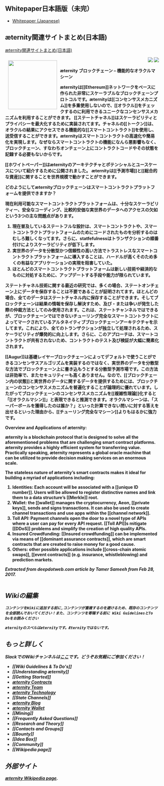 ## Whitepaper日本語版（未完）
- [Whitepaper (Japanese)](Whitepaper_Japanese)

## æternity関連サイトまとめ(日本語)

[æternity関連サイトまとめ(日本語)](https://github.com/aeternity/wiki/wiki/%C3%86ternity%E9%96%A2%E9%80%A3%E3%82%B5%E3%82%A4%E3%83%88%E3%81%BE%E3%81%A8%E3%82%81(%E6%97%A5%E6%9C%AC%E8%AA%9E))

<a href="http://www.aeternity.com/"><img width="160px" src="http://www.aeternity.com/user/themes/aeon/img/aeternity_logo.png" align="left" hspace="10" vspace="10"></a>

<p align = right><a target="_blank" href="https://twitter.com/intent/tweet?original_referer=https%3A%2F%2Fabout.twitter.com%2Fresources%2Fbuttons&text=Aeternity:%20scalable%20smart%20contracts%20interfacing%20with%20real%20world%20data&tw_p=tweetbutton&url=http%3A%2F%2Fwww.aeternity.com%2F&via=aetrnty"><img src="http://s30.postimg.org/j2q6ql27h/Tweet.png"></a>
<a target="_blank" href="https://twitter.com/aetrnty"> <img src="https://s24.postimg.org/4xcf9j8xh/Follow-_Twitter.jpg?2"></a>
</p>
<b>æternity ブロックチェーン – 機能的なオラクルマシーン<p>

æternityは[[Ethereum]]ネットワークをベースに作られた非常にスケーラブルなブロックチェーンプロトコルです。æternityは[[コンセンサスメカニズム]]を多重使用しないので、[[オラクル]]をチェックするのに利用できるユニークなコンセンサスメカニズムを利用することができます。 [[ステートチャネル]]はスケーラビリティとプライバシーを最大化するために実装されてます。チャネルの[[トークン]]は、オラクルの結果にアクセスできる機能的な[[スマートコントラクト]]を使用し、送受信することができます。æternityはスマートコントラクトの高速化や簡易化を実現します。なぜならスマートコントラクトの機能になんら悪影響もなく、ブロックチェーン、すなわちオンチェーン上にコントラクトコードやその状態を記録する必要もないからです。 <p>

[[ホワイトペーパー]]はæternityのアーキテクチャとポテンシャルとユースケースについて紹介するために公開されました。 æternityは[[予測市場]]と[[総合的な資産]]に関することを世界規模で動かすことができます。 <p>

<b>どのようにしてæternityブロックチェーンはスマートコントラクトプラットフォームを提供できますか？<p>

現在利用可能なスマートコントラクトプラットフォームは、十分なスケーラビリティー、安全なコーディング、比較的安価な実世界のデータへのアクセスの欠如という3つの主な問題点があります。<p>

<ol>
<li>現在普及しているステートフルな設計は、スマートコントラクトや、スマートコントラクトプラットフォームのためにコードされたものを分析するのはむしろ難しくなってます。さらに、statfefulnessはトランザクションの順番付けによりスケーラビリティが低下します。
<li>実世界のデータを分散型かつ信頼性の高い方法でトラストレスなスマートコントラクトプラットフォームに導入することは、ハードルが高くそのため多くの有益なアプリケーションの実現を阻害していた。
<li>ほとんどのスマートコントラクトプラットフォームは新しい技術や経済的なものに対処するために、アップデートする手段や能力が限られています。</ol><p>

ステートチャネル技術に関する最近の研究では、多くの場合、ステートオンチェーン上にデータを保存することは不要であることが証明されてます。ほとんどの場合、全てのデータはステートチャネル内に保存することができます。そしてブロックチェーンは結果の情報を保存し解決すため、及び・または争いが発生した際の仲裁方法としてのみ使用されます。これは、ステートチャンネルではできるが、ブロックチェーンではできないチューリング完全なスマートコントラクトによってマークされているアルタネイティブブロックチェーンアーキテクチャを示してます。これにより、全てのトランザクションが独立して処理されるため、スケーラビリティが爆発的に向上します。さらに、このアプローチは、スマートコントラクトが共有されないため、コントラクトのテスト及び検証が大幅に簡素化されます。<p>

[[Augur]]は基礎レイヤーブロックチェーンによってデフォルトで使うことができるコンセンサスアルゴリズムを実装するのではなく、実世界のデータを分散型な方法でブロックチェーン上に書き込もうとする分散型予測市場です。この方法は非効率で、またセキュリティーも高くありません。なので、[[ブロックチェーン内の状態]]と実世界のデータに関するデータを提供するためには、ブロックチェーンのコンセンサスメカニズムを普遍化することが論理的に優れています。したがってブロックチェーンのコンセンサスメカニズムを[[複雑性理論]]化すると「[[オラクルマシン]]」と表現できると推測できます。オラクルマシーンは、「スーパーボールを獲得したのは誰か？」といった計算できない問いに対する答えを出せるといった理由から、[[チューリング完全なマシーン]]よりもはるかに強力です。<p>

<b>Overview and Applications of æternity:<p>

æternity is a blockchain protocol that is designed to solve all the aforementioned problems that are challenging smart contract platforms. æternity provides a highly efficient system for transferring value. Practically speaking, æternity represents a global oracle machine that can be utilized to provide decision making services on an enormous scale.<p>

The stateless nature of æternity’s smart contracts makes it ideal for building a myriad of applications including:<ol>
<li>Identities: Each account will be associated with a [[unique ID number]]. Users will be allowed to register distinctive names and link them to a data structure’s [[Merkle]] root.
<li>Wallet: the [[wallet]] manages the cryptocurrency, Aeon, [[private keys]], sends and signs transactions. It can also be used to create channel transactions and use apps within the [[channel network]].
<li>Toll API: Payment channels open the door to a novel type of APIs where a user can pay for every API request. [[Toll API]]s mitigate [[DDoS]] problems and simplify the creation of high quality APIs.
<li>Insured Crowdfunding: [[Insured crowdfunding]] can be implemented via means of [[dominant assurance contracts]], which are smart contracts that are created to raise money for a good cause.
<li>Others: other possible applications include [[cross-chain atomic swaps]], [[event contracts]] (e.g. insurance, whistleblowing) and prediction markets. </ol><p>

<i>Extracted from deepdotweb.com article by Tamer Sameeh from Feb 28, 2017. 

[comment]: <> (Using a table to clear the floated image! doesn't seem to be a nice markdown way!)
<table border=0>
</table>

## Wikiの編集


    コンテンツをWikiに追加する前に,コンテンツが重複するのを避けるため、既存のコンテンツを全部読んでおいてください！また、コンテンツを寄稿する前に Wiki GuidelinesとTo Doをお読みください

    æternityのスペルはæternityです。Æternityではないです。
    

## もっと詳しく
SlackでのWikiチャンネルは[ここ](https://pacific-beach-20900.herokuapp.com/)です。どうぞお気軽にご参加ください！

* [[Wiki Guidelines & To Do's]]
* [[Understanding æternity]]
* [[Getting Started]]
* [æternity Contracts](æternity-Contracts)
* [æternity Team](æternity-Team)
* [æternity Technology](æternity-Technology)
* [[State Channels]]
* [æternity Blog](https://blog.aeternity.com/)
* [æternity Wallet](https://wallet.aeternity.com/)
* [[Mining]]
* [[Frequently Asked Questions]]
* [[Research and Theory]]
* [[Contacts and Groups]]
* [[Bounty]]
* [[Idea Box]]
* [[Community]]
* [[Wikipedia page]]

## 外部サイト
[æternity Wikipedia page](https://en.wikipedia.org/wiki/AEternity).

[Whitepaper_English]: Whitepaper_English
[Whitepaper_Korean (한국어)]: Whitepaper_Korean-(한국어)
[Whitepaper_Indonesia]: Whitepaper_Indonesia
[Whitepaper_French]: Whitepaper_French
[Whitepaper_Chinese]: Whitepaper_Chinese
[Whitepaper_Russian]: Whitepaper_Russian
[Whitepaper_Español]: Whitepaper_Español
[Whitepaper_Japanese]: Whitepaper_Japanese